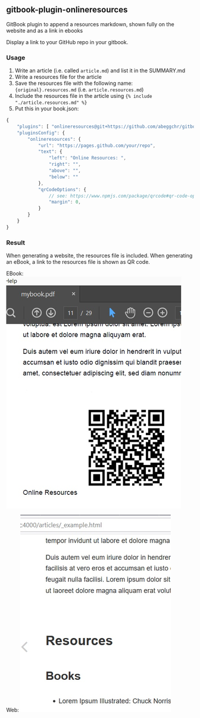 ## gitbook-plugin-onlineresources
GitBook plugin to append a resources markdown, shown fully on the website and as a link in ebooks

Display a link to your GitHub repo in your gitbook.

### Usage

1. Write an article (i.e. called `article.md`) and list it in the SUMMARY.md
2. Write a resources file for the article
3. Save the resources file with the following name: `{original}.resources.md` (i.e. `article.resources.md`)
4. Include the resources file in the article using `{% include "./article.resources.md" %}`
5. Put this in your book.json:

```js
{
    "plugins": [ "onlineresources@git+https://github.com/abeggchr/gitbook-plugin-onlineresources" ],
    "pluginsConfig": {
        "onlineresources": {
            "url": "https://pages.github.com/your/repo",
            "text": {
                "left": "Online Resources: ",
                "right": "",
                "above": "",
                "below": ""
            },
            "qrCodeOptions": {
                // see: https://www.npmjs.com/package/qrcode#qr-code-options
                "margin": 0,
            }
        }
    }
}
```

### Result

When generating a website, the resources file is included.
When generating an eBook, a link to the resources file is shown as QR code.

EBook:
![EBook](./assets/ebook.jpg "EBook")

Web:
![Web](./assets/web.jpg "Web")
